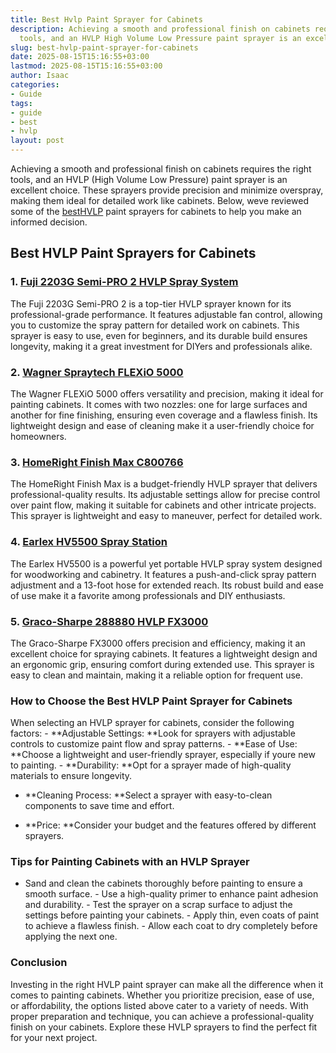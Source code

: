 ```yaml
---
title: Best Hvlp Paint Sprayer for Cabinets
description: Achieving a smooth and professional finish on cabinets requires the right
  tools, and an HVLP High Volume Low Pressure paint sprayer is an excellent choice.
slug: best-hvlp-paint-sprayer-for-cabinets
date: 2025-08-15T15:16:55+03:00
lastmod: 2025-08-15T15:16:55+03:00
author: Isaac
categories:
- Guide
tags:
- guide
- best
- hvlp
layout: post
---
```

Achieving a smooth and professional finish on cabinets requires the right tools, and an HVLP (High Volume Low Pressure) paint sprayer is an excellent choice. These sprayers provide precision and minimize overspray, making them ideal for detailed work like cabinets. Below, weve reviewed some of the [best](https://pestpolicy.com/best-hvlp-sprayer-for-cabinets/)[HVLP](https://pestpolicy.com/best-hvlp-paint-sprayer-for-latex-paint/) paint sprayers for cabinets to help you make an informed decision.

##  Best HVLP Paint Sprayers for Cabinets

### 1. [Fuji 2203G Semi-PRO 2 HVLP Spray System](https://www.amazon.com/dp/B07P6RM9TZ?tag=p-policy-20)

The Fuji 2203G Semi-PRO 2 is a top-tier HVLP sprayer known for its professional-grade performance. It features adjustable fan control, allowing you to customize the spray pattern for detailed work on cabinets. This sprayer is easy to use, even for beginners, and its durable build ensures longevity, making it a great investment for DIYers and professionals alike.

### 2. [Wagner Spraytech FLEXiO 5000](https://www.amazon.com/dp/B09HZ4T8H1?tag=p-policy-20)

The Wagner FLEXiO 5000 offers versatility and precision, making it ideal for painting cabinets. It comes with two nozzles: one for large surfaces and another for fine finishing, ensuring even coverage and a flawless finish. Its lightweight design and ease of cleaning make it a user-friendly choice for homeowners.

### 3. [HomeRight Finish Max C800766](https://www.amazon.com/dp/B08GCSP6LM?tag=p-policy-20)

The HomeRight Finish Max is a budget-friendly HVLP sprayer that delivers professional-quality results. Its adjustable settings allow for precise control over paint flow, making it suitable for cabinets and other intricate projects. This sprayer is lightweight and easy to maneuver, perfect for detailed work.

### 4. [Earlex HV5500 Spray Station](https://www.amazon.com/dp/B0854P4SD1?tag=p-policy-20)

The Earlex HV5500 is a powerful yet portable HVLP spray system designed for woodworking and cabinetry. It features a push-and-click spray pattern adjustment and a 13-foot hose for extended reach. Its robust build and ease of use make it a favorite among professionals and DIY enthusiasts.

### 5. [Graco-Sharpe 288880 HVLP FX3000](https://www.amazon.com/dp/B074WNR16X?tag=p-policy-20)

The Graco-Sharpe FX3000 offers precision and efficiency, making it an excellent choice for spraying cabinets. It features a lightweight design and an ergonomic grip, ensuring comfort during extended use. This sprayer is easy to clean and maintain, making it a reliable option for frequent use.

###  How to Choose the Best HVLP Paint Sprayer for Cabinets

When selecting an HVLP sprayer for cabinets, consider the following factors: - **Adjustable Settings: **Look for sprayers with adjustable controls to customize paint flow and spray patterns. - **Ease of Use: **Choose a lightweight and user-friendly sprayer, especially if youre new to painting. - **Durability: **Opt for a sprayer made of high-quality materials to ensure longevity.

- **Cleaning Process: **Select a sprayer with easy-to-clean components to save time and effort.

- **Price: **Consider your budget and the features offered by different sprayers.

###  Tips for Painting Cabinets with an HVLP Sprayer

- Sand and clean the cabinets thoroughly before painting to ensure a smooth surface. - Use a high-quality primer to enhance paint adhesion and durability. - Test the sprayer on a scrap surface to adjust the settings before painting your cabinets. - Apply thin, even coats of paint to achieve a flawless finish. - Allow each coat to dry completely before applying the next one.

###  Conclusion

Investing in the right HVLP paint sprayer can make all the difference when it comes to painting cabinets. Whether you prioritize precision, ease of use, or affordability, the options listed above cater to a variety of needs. With proper preparation and technique, you can achieve a professional-quality finish on your cabinets. Explore these HVLP sprayers to find the perfect fit for your next project.
